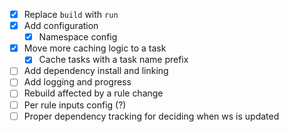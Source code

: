 - [x] Replace `build` with `run`
- [x] Add configuration
  - [x] Namespace config
- [x] Move more caching logic to a task
  - [x] Cache tasks with a task name prefix
- [ ] Add dependency install and linking
- [ ] Add logging and progress
- [ ] Rebuild affected by a rule change
- [ ] Per rule inputs config (?)
- [ ] Proper dependency tracking for deciding when ws is updated
